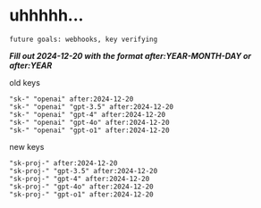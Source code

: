 # uhhhhh...

`future goals: webhooks, key verifying`



***Fill out 2024-12-20 with the format after:YEAR-MONTH-DAY or after:YEAR***

old keys
```
"sk-" "openai" after:2024-12-20
"sk-" "openai" "gpt-3.5" after:2024-12-20
"sk-" "openai" "gpt-4" after:2024-12-20
"sk-" "openai" "gpt-4o" after:2024-12-20
"sk-" "openai" "gpt-o1" after:2024-12-20
```

new keys
```
"sk-proj-" after:2024-12-20
"sk-proj-" "gpt-3.5" after:2024-12-20
"sk-proj-" "gpt-4" after:2024-12-20
"sk-proj-" "gpt-4o" after:2024-12-20
"sk-proj-" "gpt-o1" after:2024-12-20
```
